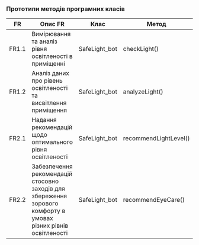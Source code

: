 ### Прототипи методів програмних класів

| FR   | Опис FR | Клас | Метод |
| ---- | ------- | ---- | ----- |
| FR1.1 | Вимірювання та аналіз рівня освітленості в приміщенні | SafeLight_bot | checkLight()  |
| FR1.2 | Аналіз даних про рівень освітленості та висвітлення приміщення | SafeLight_bot | analyzeLight() |
| FR2.1 | Надання рекомендацій щодо оптимального рівня освітленості | SafeLight_bot | recommendLightLevel() |
| FR2.2 | Забезпечення рекомендацій стосовно заходів для збереження зорового комфорту в умовах різних рівнів освітленості | SafeLight_bot | recommendEyeCare() |
